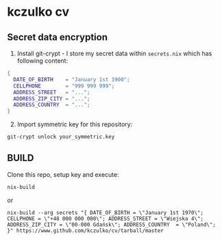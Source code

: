 # kczulko cv

## Secret data encryption

1. Install git-crypt - I store my secret data within `secrets.nix` which has following content:

``` nix
{
  DATE_OF_BIRTH    = "January 1st 1900";
  CELLPHONE        = "999 999 999";
  ADDRESS_STREET   = "...";
  ADDRESS_ZIP_CITY = "...";
  ADDRESS_COUNTRY  = "...";
}

```

2. Import symmetric key for this repository:

``` bash
git-crypt unlock your_symmetric.key
```

## BUILD

Clone this repo, setup key and execute:

```bash
nix-build
```

or

```
nix-build --arg secrets "{ DATE_OF_BIRTH = \"January 1st 1970\"; CELLPHONE = \"+48 000 000 000\"; ADDRESS_STREET = \"Wiejska 4\"; ADDRESS_ZIP_CITY = \"00-000 Gdańsk\"; ADDRESS_COUNTRY  = \"Poland\"; }" https://www.github.com/kczulko/cv/tarball/master
```
